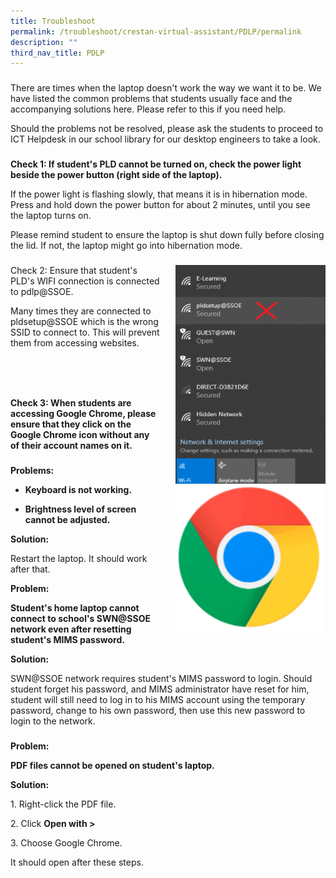 ```yaml
---
title: Troubleshoot
permalink: /troubleshoot/crestan-virtual-assistant/PDLP/permalink
description: ""
third_nav_title: PDLP
---
```

### 

There are times when the laptop doesn't work the way we want it to be. We have listed the common problems that students usually face and the accompanying solutions here. Please refer to this if you need help.


Should the problems not be resolved, please ask the students to proceed to ICT Helpdesk in our school library for our desktop engineers to take a look.


### 

**Check 1: If student's PLD cannot be turned on, check the power light beside the power button (right side of the laptop).**

If the power light is flashing slowly, that means it is in hibernation mode. Press and hold down the power button for about 2 minutes, until you see the laptop turns on.


Please remind student to ensure the laptop is shut down fully before closing the lid. If not, the laptop might go into hibernation mode.

### 

<img src="/images/ch1.png" style="width:240px;height:350px;margin-left:25px;" align = "right">Check 2: Ensure that student's PLD's WIFI connection is connected to pdlp@SSOE.

Many times they are connected to pldsetup@SSOE which is the wrong SSID to connect to. This will prevent them from accessing websites.

<br>
<br>
<br>

<img src="/images/ch9.png" style="width:240px;height:240px;margin-left:25px;" align = "right">**Check 3: When students are accessing Google Chrome, please ensure that they click on the Google Chrome icon without any of their account names on it.**

### 

**Problems:**

* **Keyboard is not working.**
    
* **Brightness level of screen cannot be adjusted.**
    

**Solution:**

Restart the laptop. It should work after that.


**Problem:**

**Student's home laptop cannot connect to school's SWN@SSOE network even after resetting student's MIMS password.**


**Solution:**


SWN@SSOE network requires student's MIMS password to login. Should student forget his password, and MIMS administrator have reset for him, student will still need to log in to his MIMS account using the temporary password, change to his own password, then use this new password to login to the network.


### 

**Problem:**

**PDF files cannot be opened on student's laptop.**


**Solution:**

1\. Right-click the PDF file.
    
2\. Click **Open with >**
    
3\.  Choose Google Chrome.

It should open after these steps.
